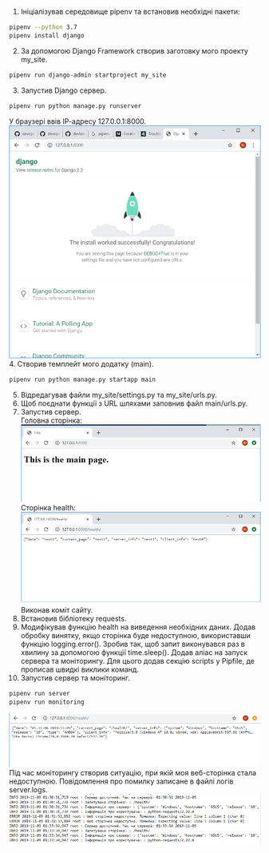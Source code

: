 ﻿1. Ініціалізував середовище pipenv та встановив необхідні пакети:  
```bash
pipenv --python 3.7
pipenv install django
```
2. За допомогою Django Framework створив заготовку мого проекту my_site.
```bash
pipenv run django-admin startproject my_site
```
3. Запустив Django сервер.
```bash
pipenv run python manage.py runserver
```
   У браузері ввів ІР-адресу 127.0.0.1:8000.  
![alt text](https://github.com/yuraBukhniy/GitLabs/blob/master/lab3/images/django_server.png)
   4. Створив темплейт мого додатку (main).
```bash
pipenv run python manage.py startapp main
```
5. Відредагував файли my_site/settings.py та my_site/urls.py.
6. Щоб поєднати функції з URL шляхами заповнив файл main/urls.py.
7. Запустив сервер.  
   Головна сторінка:
![alt text](https://github.com/yuraBukhniy/GitLabs/blob/master/lab3/images/main_page.PNG)
   Сторінка health:  
![alt text](https://github.com/yuraBukhniy/GitLabs/blob/master/lab3/images/health.png)
   Виконав коміт сайту.
8. Встановив бібліотеку requests.
9. Модифікував функцію health на виведення необхідних даних. 
   Додав обробку винятку, якщо сторінка буде недоступною, використавши функцію logging.error().
   Зробив так, щоб запит виконувався раз в хвилину за допомогою функції time.sleep().
   Додав аліас на запуск сервера та моніторингу. Для цього додав секцію scripts у Pipfile, де прописав швидкі виклики команд.
10. Запустив сервер та моніторинг.
```bash
pipenv run server
pipenv run monitoring
```
![alt text](https://github.com/yuraBukhniy/GitLabs/blob/master/lab3/images/health_final.png)
   Під час моніторингу створив ситуацію, при якій моя веб-сторінка стала недоступною. Повідомлення про помилку записане в файлі логів server.logs.
![alt text](https://github.com/yuraBukhniy/GitLabs/blob/master/lab3/images/error.png)